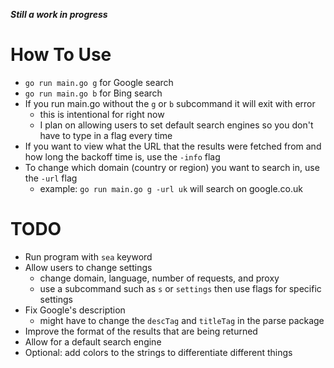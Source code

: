 ***Still a work in progress***

# How To Use
- `go run main.go g` for Google search
- `go run main.go b` for Bing search
- If you run main.go without the `g` or `b` subcommand it will exit with error
    - this is intentional for right now
    - I plan on allowing users to set default search engines so you don't have to type in a flag every time
- If you want to view what the URL that the results were fetched from and how long the backoff time is, use the `-info` flag
- To change which domain (country or region) you want to search in, use the `-url` flag
    - example: `go run main.go g -url uk` will search on google.co.uk 

# TODO
- Run program with `sea` keyword
- Allow users to change settings
    - change domain, language, number of requests, and proxy
    - use a subcommand such as `s` or `settings` then use flags for specific settings
- Fix Google's description
    - might have to change the `descTag` and `titleTag` in the parse package
- Improve the format of the results that are being returned
- Allow for a default search engine
- Optional: add colors to the strings to differentiate different things